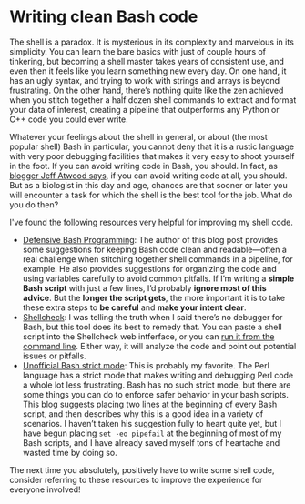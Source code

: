 # Writing clean Bash code

The shell is a paradox.
It is mysterious in its complexity and marvelous in its simplicity.
You can learn the bare basics with just of couple hours of tinkering, but becoming a shell master takes years of consistent use, and even then it feels like you learn something new every day.
On one hand, it has an ugly syntax, and trying to work with strings and arrays is beyond frustrating.
On the other hand, there’s nothing quite like the zen achieved when you stitch together a half dozen shell commands to extract and format your data of interest, creating a pipeline that outperforms any Python or C++ code you could ever write.

Whatever your feelings about the shell in general, or about (the most popular shell) Bash in particular, you cannot deny that it is a rustic language with very poor debugging facilities that makes it very easy to shoot yourself in the foot.
If you can avoid writing code in Bash, you should.
In fact, as [blogger Jeff Atwood says](http://blog.codinghorror.com/the-best-code-is-no-code-at-all/), if you can avoid writing code at all, you should.
But as a biologist in this day and age, chances are that sooner or later you will encounter a task for which the shell is the best tool for the job.
What do you do then?

I've found the following resources very helpful for improving my shell code.

- [Defensive Bash Programming](http://www.kfirlavi.com/blog/2012/11/14/defensive-bash-programming):
  The author of this blog post provides some suggestions for keeping Bash code clean and readable—often a real challenge when stitching together shell commands in a pipeline, for example.
  He also provides suggestions for organizing the code and using variables carefully to avoid common pitfalls.
  If I’m writing a **simple Bash script** with just a few lines, I’d probably **ignore most of this advice**.
  But the **longer the script gets**, the more important it is to take these extra steps to **be careful** and **make your intent clear**.
- [Shellcheck](http://www.shellcheck.net/):
  I was telling the truth when I said there’s no debugger for Bash, but this tool does its best to remedy that.
  You can paste a shell script into the Shellcheck web intferface, or you can [run it from the command line](https://github.com/koalaman/shellcheck).
  Either way, it will analyze the code and point out potential issues or pitfalls.
- [Unofficial Bash strict mode](http://redsymbol.net/articles/unofficial-bash-strict-mode/):
  This is probably my favorite.
  The Perl language has a strict mode that makes writing and debugging Perl code a whole lot less frustrating.
  Bash has no such strict mode, but there are some things you can do to enforce safer behavior in your bash scripts.
  This blog suggests placing two lines at the beginning of every Bash script, and then describes why this is a good idea in a variety of scenarios.
  I haven’t taken his suggestion fully to heart quite yet, but I have begun placing `set -eo pipefail` at the beginning of most of my Bash scripts, and I have already saved myself tons of heartache and wasted time by doing so.

The next time you absolutely, positively have to write some shell code, consider referring to these resources to improve the experience for everyone involved!
